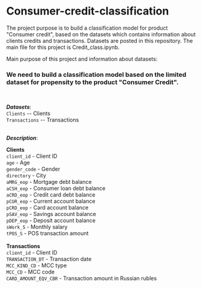 # Consumer-credit-classification
The project purpose is to build a classification model for product "Consumer credit", based on the datasets which contains information about clients credits and transactions. Datasets are posted in this repository. The main file for this project is Credit_class.ipynb.

Main purpose of this project and information about datasets:

### We need to build a classification model based on the limited dataset for propensity to the product "**Consumer Credit**".
<br>

***Datasets***:<br>
`Clients` -- Clients<br>
`Transactions` -- Transactions<br>
<br>

***Description***:<br>

**Clients**<br>
`client_id` - Client ID<br>
`age` - Age<br>
`gender_code` - Gender<br>
`directory` - City<br>
`aMRG_eop` - Mortgage debt balance<br>
`aCSH_eop` - Consumer loan debt balance<br>
`aCRD_eop` - Credit card debt balance<br>
`pCUR_eop` - Current account balance<br>
`pCRD_eop` - Card account balance<br>
`pSAV_eop` - Savings account balance<br>
`pDEP_eop` - Deposit account balance<br>
`sWork_S` - Monthly salary<br>
`tPOS_S` - POS transaction amount<br>
<br>
**Transactions**<br>
`client_id` - Client ID<br>
`TRANSACTION_DT` - Transaction date<br>
`MCC_KIND_CD` - MCC type<br>
`MCC_CD` - MCC code<br>
`CARD_AMOUNT_EQV_CBR` - Transaction amount in Russian rubles<br>
